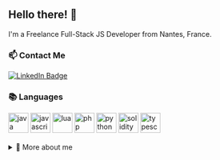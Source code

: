 ## Hello there! 👋

I'm a Freelance Full-Stack JS Developer from Nantes, France.

### 📫 Contact Me

<div id="badges">
  <a href="https://www.linkedin.com/in/williamsimonvezo/">
    <img src="https://img.shields.io/badge/LinkedIn-blue?style=for-the-badge&logo=linkedin&logoColor=white" alt="LinkedIn Badge"/>
  </a>
</div>

### 📚 Languages

<div id="languages">
  <img src="https://cdn.jsdelivr.net/gh/devicons/devicon@latest/icons/java/java-original.svg" title="java" width="40" height="40" />
  <img src="https://cdn.jsdelivr.net/gh/devicons/devicon@latest/icons/javascript/javascript-original.svg" title="javascript" width="40" height="40" />
  <img src="https://cdn.jsdelivr.net/gh/devicons/devicon@latest/icons/lua/lua-original.svg" title="lua" width="40" height="40" />
  <img src="https://cdn.jsdelivr.net/gh/devicons/devicon@latest/icons/php/php-original.svg" title="php" width="40" height="40" />
  <img src="https://cdn.jsdelivr.net/gh/devicons/devicon@latest/icons/python/python-original.svg" title="python" width="40" height="40" />
  <img src="https://cdn.jsdelivr.net/gh/devicons/devicon@latest/icons/solidity/solidity-original.svg" title="solidity" width="40" height="40" />
  <img src="https://cdn.jsdelivr.net/gh/devicons/devicon@latest/icons/typescript/typescript-original.svg" title="typescript" width="40" height="40" />
</div>

<br/>

<details>
  <summary>🔭 More about me</summary>

  ### ⚡ Skills
  See my [resume](https://varadiell.github.io/CurriculumVitae/)

  ### 🌱 Learning
  - Blockchain development, [Alyra](https://www.alyra.fr/formations/decouvrir-la-formation-developpeur-blockchain-alyra)
  - AI development, [Alyra](https://www.alyra.fr/formations/developpeur-intelligence-artificielle)

  ### 🛠️ Tools (some)
  
  <div id="tools">
    <!--   <img src="https://cdn.jsdelivr.net/gh/devicons/devicon@latest/icons/bootstrap/bootstrap-original.svg" title="Bootstrap" width="40" height="40" /> -->
    <!--   <img src="https://cdn.jsdelivr.net/gh/devicons/devicon@latest/icons/css3/css3-original.svg" title="css3" width="40" height="40" /> -->
    <!--   <img src="https://cdn.jsdelivr.net/gh/devicons/devicon@latest/icons/cucumber/cucumber-plain.svg" title="cucumber" width="40" height="40" /> -->
    <img src="https://cdn.jsdelivr.net/gh/devicons/devicon@latest/icons/docker/docker-original.svg" title="docker" width="40" height="40" />
    <!--   <img src="https://cdn.jsdelivr.net/gh/devicons/devicon@latest/icons/eslint/eslint-original.svg" title="eslint" width="40" height="40" /> -->
    <img src="https://cdn.jsdelivr.net/gh/devicons/devicon@latest/icons/express/express-original.svg" title="express" width="40" height="40" />
    <img src="https://cdn.jsdelivr.net/gh/devicons/devicon@latest/icons/fastapi/fastapi-original.svg" title="fastapi" width="40" height="40" />
    <!--   <img src="https://cdn.jsdelivr.net/gh/devicons/devicon@latest/icons/figma/figma-original.svg" title="figma" width="40" height="40" /> -->
    <!--   <img src="https://cdn.jsdelivr.net/gh/devicons/devicon@latest/icons/git/git-original.svg" title="git" width="40" height="40" /> -->
    <!--   <img src="https://cdn.jsdelivr.net/gh/devicons/devicon@latest/icons/github/github-original.svg" title="github" width="40" height="40" /> -->
    <!--   <img src="https://cdn.jsdelivr.net/gh/devicons/devicon@latest/icons/githubactions/githubactions-original.svg" title="githubactions" width="40" height="40" /> -->
    <img src="https://cdn.jsdelivr.net/gh/devicons/devicon@latest/icons/graphql/graphql-plain.svg" title="graphql" width="40" height="40" />
    <img src="https://cdn.jsdelivr.net/gh/devicons/devicon@latest/icons/hardhat/hardhat-original.svg" title="hardhat" width="40" height="40" />
    <!--   <img src="https://cdn.jsdelivr.net/gh/devicons/devicon@latest/icons/html5/html5-original.svg" title="html5" width="40" height="40" /> -->
    <!--   <img src="https://cdn.jsdelivr.net/gh/devicons/devicon@latest/icons/insomnia/insomnia-original.svg" title="insomnia" width="40" height="40" /> -->
    <!--   <img src="https://cdn.jsdelivr.net/gh/devicons/devicon@latest/icons/intellij/intellij-original.svg" title="intellij" width="40" height="40" /> -->
    <!--   <img src="https://cdn.jsdelivr.net/gh/devicons/devicon@latest/icons/jira/jira-original.svg" title="jira" width="40" height="40" /> -->
    <img src="https://cdn.jsdelivr.net/gh/devicons/devicon@latest/icons/keras/keras-original.svg" title="keras" width="40" height="40" />
    <!--   <img src="https://cdn.jsdelivr.net/gh/devicons/devicon@latest/icons/latex/latex-original.svg" title="latex" width="40" height="40" /> -->
    <!--   <img src="https://cdn.jsdelivr.net/gh/devicons/devicon@latest/icons/mariadb/mariadb-original.svg" title="mariadb" width="40" height="40" /> -->
    <!--   <img src="https://cdn.jsdelivr.net/gh/devicons/devicon@latest/icons/matplotlib/matplotlib-plain.svg" title="matplotlib" width="40" height="40" /> -->
    <!--   <img src="https://cdn.jsdelivr.net/gh/devicons/devicon@latest/icons/mocha/mocha-original.svg" title="mocha" width="40" height="40" /> -->
    <!--   <img src="https://cdn.jsdelivr.net/gh/devicons/devicon@latest/icons/mongodb/mongodb-original.svg" title="mongodb" width="40" height="40" /> -->
    <!--   <img src="https://cdn.jsdelivr.net/gh/devicons/devicon@latest/icons/mysql/mysql-original.svg" title="mysql" width="40" height="40" /> -->
    <img src="https://cdn.jsdelivr.net/gh/devicons/devicon@latest/icons/nestjs/nestjs-original.svg" title="nestjs" width="40" height="40" />
    <img src="https://cdn.jsdelivr.net/gh/devicons/devicon@latest/icons/nextjs/nextjs-original.svg" title="nextjs" width="40" height="40" />
    <img src="https://cdn.jsdelivr.net/gh/devicons/devicon@latest/icons/nodejs/nodejs-original.svg" title="nodejs" width="40" height="40" />
    <!--   <img src="https://cdn.jsdelivr.net/gh/devicons/devicon@latest/icons/notion/notion-original.svg" title="notion" width="40" height="40" /> -->
    <!--   <img src="https://cdn.jsdelivr.net/gh/devicons/devicon@latest/icons/npm/npm-original-wordmark.svg" title="npm" width="40" height="40" /> -->
    <!--   <img src="https://cdn.jsdelivr.net/gh/devicons/devicon@latest/icons/numpy/numpy-original.svg" title="numpy" width="40" height="40" /> -->
    <!--   <img src="https://cdn.jsdelivr.net/gh/devicons/devicon@latest/icons/pandas/pandas-original.svg" title="pandas" width="40" height="40" /> -->
    <img src="https://cdn.jsdelivr.net/gh/devicons/devicon@latest/icons/playwright/playwright-original.svg" title="playwright" width="40" height="40" />
    <img src="https://cdn.jsdelivr.net/gh/devicons/devicon@latest/icons/pnpm/pnpm-original.svg" title="pnpm" width="40" height="40" />
    <img src="https://cdn.jsdelivr.net/gh/devicons/devicon@latest/icons/poetry/poetry-original.svg" title="poetry" width="40" height="40" />
    <img src="https://cdn.jsdelivr.net/gh/devicons/devicon@latest/icons/postgresql/postgresql-original.svg" title="postgresql" width="40" height="40" />
    <!--   <img src="https://cdn.jsdelivr.net/gh/devicons/devicon@latest/icons/postman/postman-original.svg" title="postman" width="40" height="40" /> -->
    <img src="https://cdn.jsdelivr.net/gh/devicons/devicon@latest/icons/react/react-original.svg" title="react" width="40" height="40" />
    <img src="https://cdn.jsdelivr.net/gh/devicons/devicon@latest/icons/scikitlearn/scikitlearn-original.svg" title="scikitlearn" width="40" height="40" />
    <img src="https://cdn.jsdelivr.net/gh/devicons/devicon@latest/icons/socketio/socketio-original.svg" title="socketio" width="40" height="40" />
    <img src="https://cdn.jsdelivr.net/gh/devicons/devicon@latest/icons/sqlite/sqlite-original.svg" title="sqlite" width="40" height="40" />
    <img src="https://cdn.jsdelivr.net/gh/devicons/devicon@latest/icons/storybook/storybook-original.svg" title="storybook" width="40" height="40" />
    <img src="https://cdn.jsdelivr.net/gh/devicons/devicon@latest/icons/streamlit/streamlit-original.svg" title="streamlit" width="40" height="40" />
    <!--   <img src="https://cdn.jsdelivr.net/gh/devicons/devicon@latest/icons/supabase/supabase-original.svg" title="supabase" width="40" height="40" /> -->
    <!--   <img src="https://cdn.jsdelivr.net/gh/devicons/devicon@latest/icons/tailwindcss/tailwindcss-original.svg" title="tailwindcss" width="40" height="40" /> -->
    <!--   <img src="https://cdn.jsdelivr.net/gh/devicons/devicon@latest/icons/vercel/vercel-original.svg" title="vercel" width="40" height="40" /> -->
    <img src="https://cdn.jsdelivr.net/gh/devicons/devicon@latest/icons/vitest/vitest-original.svg" title="vitest" width="40" height="40" />
    <img src="https://cdn.jsdelivr.net/gh/devicons/devicon@latest/icons/vscode/vscode-original.svg" title="vscode" width="40" height="40" />
  </div>

</details>
